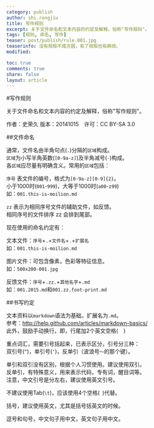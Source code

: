 ```yaml
---
category: publish
author: shi.rongjiu
title: 写作规则
excerpt: 关于文件命名和文本内容的约定及解释，俗称"写作规则"。
tags: [规则, 命名, 写作]
teaser: post/publish/rule.001.jpg
teaserinfo: 没有规矩不成方圆，有了规矩也有麻烦。
modified: 

toc: true
comments: true
share: false
layout: article
---
```


#写作规则

关于文件命名和文本内容的约定及解释，俗称"写作规则"。

作者：史荣久  版本：20141015　许可：CC BY-SA 3.0

##文件命名

通常，文件名由半角句点(`.`)分隔的`区域`构成。  
`区域`为小写半角英数(`[0-9a-z]`)及半角减号(`-`)构成。  
各`区域`应尽量有明确含义。常用的`区域`包括：

`序号` 表文件的编号，格式为`[0-9a-z][0-9]{2}`。  
小于1000时(`001`-`999`)，大等于1000时(`a00`-`z99`)  
如：`001.this-is-moilion.md`

`zz` 表示为相同序号文件的辅助文件，如反馈。  
相同序号的文件排序 zz 会排到尾部。

现在使用的命名约定有：

文本文件：`序号`+`.`+`文件名`+`.`+`扩展名`  
如：`001.this-is-moilion.md`

图片文件：可包含像素，色彩等特征信息。  
如：`500x200-001.jpg`

反馈文件：`序号`+`.zz.`+`其他名字`+`.md`  
如：`001.2015.md`和`001.zz.foot-print.md`

##书写约定

文本资料以`markdown`语法为基础，扩展名为`.md`。  
参考：http://help.github.com/articles/markdown-basics/  
此外，鼓励手动换行，即，行尾加2个英文空格(`  `)  

重点词汇，需要引号括起来，已表示区分，引号分三种：  
双引号(`“`)，单引号(`‘`)，反单引（波浪号`～`的那个键）。

单引和双引没有区别，根据个人习惯使用。建议使用双引。  
反单引，有特殊意义，用来表示代码，专有词，醒目词等。  
注意，中文引号是分左右，建议使用英文引号。  

不建议使用Tab(`\t`)，应该使用4个空格(` `)代替。

括号，建议使用英文，尤其是括号括英文的时候。

逗号和句号，中文句子用中文，英文句子用中文。


